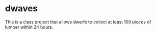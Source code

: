 # dwaves
This is a class project that allows dwarfs to collect at least 100 pieces of lumber within 24 hours.  
